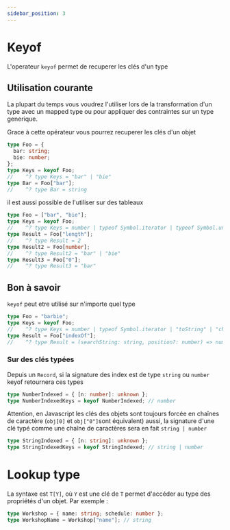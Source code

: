 ```yaml
---
sidebar_position: 3
---
```


# Keyof

L'operateur `keyof` permet de recuperer les clés d'un type

## Utilisation courante

La plupart du temps vous voudrez l'utiliser lors de la transformation d'un type avec un mapped type ou pour appliquer des contraintes sur un type generique.

Grace à cette opérateur vous pourrez recuperer les clés d'un objet

```ts
type Foo = {
  bar: string;
  bie: number;
};
type Keys = keyof Foo;
//    ^? type Keys = "bar" | "bie"
type Bar = Foo["bar"];
//    ^? type Bar = string
```

il est aussi possible de l'utiliser sur des tableaux

```ts
type Foo = ["bar", "bie"];
type Keys = keyof Foo;
//    ^? type Keys = number | typeof Symbol.iterator | typeof Symbol.unscopables | "0" | "1" | "length" | "toString" | "toLocaleString" | "pop" | "push" | "concat" | "join" | "reverse" | ... 23 more ... | "at"
type Result = Foo["length"];
//    ^? type Result = 2
type Result2 = Foo[number];
//    ^? type Result2 = "bar" | "bie"
type Result3 = Foo["0"];
//    ^? type Result3 = "bar"
```

## Bon à savoir

`keyof` peut etre utilisé sur n'importe quel type

```ts
type Foo = "barbie";
type Keys = keyof Foo;
//    ^? type Keys = number | typeof Symbol.iterator | "toString" | "charAt" | "charCodeAt" | "concat" | "indexOf" | "lastIndexOf" | "localeCompare" | "match" | "replace" | "search" | "slice" | ... 37 more ... | "at"
type Result = Foo["indexOf"];
//    ^? type Result = (searchString: string, position?: number) => number
```

### Sur des clés typées

Depuis un `Record`, si la signature des index est de type `string` ou `number` keyof retournera ces types

```ts
type NumberIndexed = { [n: number]: unknown };
type NumberIndexedKeys = keyof NumberIndexed; // number
```

Attention, en Javascript les clés des objets sont toujours forcée en chaînes de caractère (`obj[0]` et `obj["0"]`sont équivalent) aussi, la signature d'une clé typé comme une chaîne de caractères sera en fait `string | number`

```ts
type StringIndexed = { [n: string]: unknown };
type StringIndexedKeys = keyof StringIndexed; // string | number
```

# Lookup type

La syntaxe est `T[Y]`, où `Y` est une clé de `T` permet d'accéder au type des propriétés d'un objet.
Par exemple :

```ts
type Workshop = { name: string; schedule: number };
type WorkshopName = Workshop["name"]; // string
```
